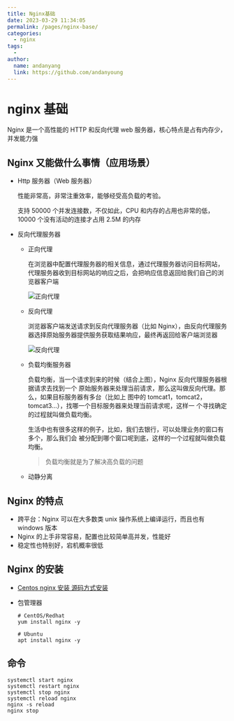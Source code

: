 ```yaml
---
title: Nginx基础
date: 2023-03-29 11:34:05
permalink: /pages/nginx-base/
categories:
  - nginx
tags:
  -
author:
  name: andanyang
  link: https://github.com/andanyoung
---
```


# nginx 基础

Nginx 是⼀个⾼性能的 HTTP 和反向代理 web 服务器，核⼼特点是占有内存少，并发能⼒强

## Nginx ⼜能做什么事情（应⽤场景）

- Http 服务器（Web 服务器）

  性能⾮常⾼，⾮常注重效率，能够经受⾼负载的考验。

  ⽀持 50000 个并发连接数，不仅如此，CPU 和内存的占⽤也⾮常的低，10000 个没有活动的连接才占⽤ 2.5M 的内存

- 反向代理服务器

  - 正向代理

    在浏览器中配置代理服务器的相关信息，通过代理服务器访问⽬标网站，代理服务器收到⽬标网站的响应之后，会把响应信息返回给我们⾃⼰的浏览器客户端

    ![正向代理](http://md7.admin4j.com/blog/image-20230329112825491.png)

  - 反向代理

    浏览器客户端发送请求到反向代理服务器（⽐如 Nginx），由反向代理服务器选择原始服务器提供服务获取结果响应，最终再返回给客户端浏览器

    ![反向代理](http://md7.admin4j.com/blog/image-20230329112939819.png)

  - 负载均衡服务器

    负载均衡，当⼀个请求到来的时候（结合上图），Nginx 反向代理服务器根据请求去找到⼀个 原始服务器来处理当前请求，那么这叫做反向代理。那么，如果⽬标服务器有多台（⽐如上 图中的 tomcat1，tomcat2，tomcat3...），找哪⼀个⽬标服务器来处理当前请求呢，这样⼀ 个寻找确定的过程就叫做负载均衡。

    ⽣活中也有很多这样的例⼦，⽐如，我们去银行，可以处理业务的窗口有多个，那么我们会 被分配到哪个窗口呢到底，这样的⼀个过程就叫做负载均衡。

    > 负载均衡就是为了解决⾼负载的问题

  - 动静分离

## Nginx 的特点

- 跨平台：Nginx 可以在⼤多数类 unix 操作系统上编译运行，⽽且也有 windows 版本
- Nginx 的上⼿⾮常容易，配置也⽐较简单⾼并发，性能好
- 稳定性也特别好，宕机概率很低

## Nginx 的安装

- [Centos nginx 安装 源码方式安装](https://blog.csdn.net/agonie201218/article/details/120860247)

- 包管理器

  ```
  # CentOS/Redhat
  yum install nginx -y

  # Ubuntu
  apt install nginx -y
  ```

## 命令

```
systemctl start nginx
systemctl restart nginx
systemctl stop nginx
systemctl reload nginx
nginx -s reload
nginx stop
```
